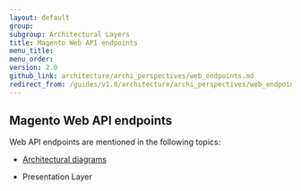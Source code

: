 ```yaml
---
layout: default
group:
subgroup: Architectural Layers
title: Magento Web API endpoints
menu_title:
menu_order:
version: 2.0
github_link: architecture/archi_perspectives/web_endpoints.md
redirect_from: /guides/v1.0/architecture/archi_perspectives/web_endpoints.html
---
```


## Magento Web API endpoints

Web API endpoints are mentioned in the following topics:

* <a href="{{page.baseurl}}architecture/archi_perspectives/arch_diagrams.html">Architectural diagrams</a>

* Presentation Layer
